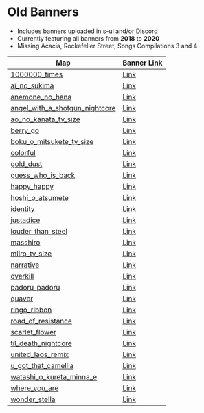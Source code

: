 # Old Banners

- Includes banners uploaded in s-ul and/or Discord
- Currently featuring all banners from **2018** to **2020**
- Missing Acacia, Rockefeller Street, Songs Compilations 3 and 4


| Map | Banner Link |
|-----|-------------|
| [1000000_times](https://osu.ppy.sh/beatmapsets/1205697) | [Link](./1000000_times.gif) |
| [ai_no_sukima](https://osu.ppy.sh/beatmapsets/966339) | [Link](./ai_no_sukima.gif) |
| [anemone_no_hana](https://osu.ppy.sh/beatmapsets/1124422) | [Link](./anemone_no_hana.gif) |
| [angel_with_a_shotgun_nightcore](https://osu.ppy.sh/beatmapsets/1174505) | [Link](./angel_with_a_shotgun_nightcore.gif) |
| [ao_no_kanata_tv_size](https://osu.ppy.sh/beatmapsets/1003234) | [Link](./ao_no_kanata_tv_size.gif) |
| [berry_go](https://osu.ppy.sh/beatmapsets/1034502) | [Link](./berry_go.gif) |
| [boku_o_mitsukete_tv_size](https://osu.ppy.sh/beatmapsets/1003728) | [Link](./boku_o_mitsukete_tv_size.gif) |
| [colorful](https://osu.ppy.sh/beatmapsets/931452) | [Link](./colorful.gif) |
| [gold_dust](https://osu.ppy.sh/beatmapsets/935111) | [Link](./gold_dust.gif) |
| [guess_who_is_back](https://osu.ppy.sh/beatmapsets/906786) | [Link](./guess_who_is_back.gif) |
| [happy_happy](https://osu.ppy.sh/beatmapsets/1006690) | [Link](./happy_happy.gif) |
| [hoshi_o_atsumete](https://osu.ppy.sh/beatmapsets/1108679) | [Link](./hoshi_o_atsumete.gif) |
| [identity](https://osu.ppy.sh/beatmapsets/1032959) | [Link](./identity.gif) |
| [justadice](https://osu.ppy.sh/beatmapsets/950289) | [Link](./justadice.gif) |
| [louder_than_steel](https://osu.ppy.sh/beatmapsets/993306) | [Link](./louder_than_steel.gif) |
| [masshiro](https://osu.ppy.sh/beatmapsets/1019227) | [Link](./masshiro.gif) |
| [miiro_tv_size](https://osu.ppy.sh/beatmapsets/993307) | [Link](./miiro_tv_size.gif) |
| [narrative](https://osu.ppy.sh/beatmapsets/970758) | [Link](./narrative.gif) |
| [overkill](https://osu.ppy.sh/beatmapsets/957594) | [Link](./overkill.gif) |
| [padoru_padoru](https://osu.ppy.sh/beatmapsets/1073074) | [Link](./padoru_padoru.gif) |
| [quaver](https://osu.ppy.sh/beatmapsets/873811) | [Link](./quaver.gif) |
| [ringo_ribbon](https://osu.ppy.sh/beatmapsets/932213) | [Link](./ringo_ribbon.gif) |
| [road_of_resistance](https://osu.ppy.sh/beatmapsets/1109083) | [Link](./road_of_resistance.gif) |
| [scarlet_flower](https://osu.ppy.sh/beatmapsets/954337) | [Link](./scarlet_flower.gif) |
| [til_death_nightcore](https://osu.ppy.sh/beatmapsets/1002716) | [Link](./til_death_nightcore.gif) |
| [united_laos_remix](https://osu.ppy.sh/beatmapsets/953303) | [Link](./united_laos_remix.gif) |
| [u_got_that_camellia](https://osu.ppy.sh/beatmapsets/934144) | [Link](./u_got_that_camellia.gif) |
| [watashi_o_kureta_minna_e](https://osu.ppy.sh/beatmapsets/973155) | [Link](./watashi_o_kureta_minna_e.gif) |
| [where_you_are](https://osu.ppy.sh/beatmapsets/1059558) | [Link](./where_you_are.gif) |
| [wonder_stella](https://osu.ppy.sh/beatmapsets/1167347) | [Link](./wonder_stella.gif) |
